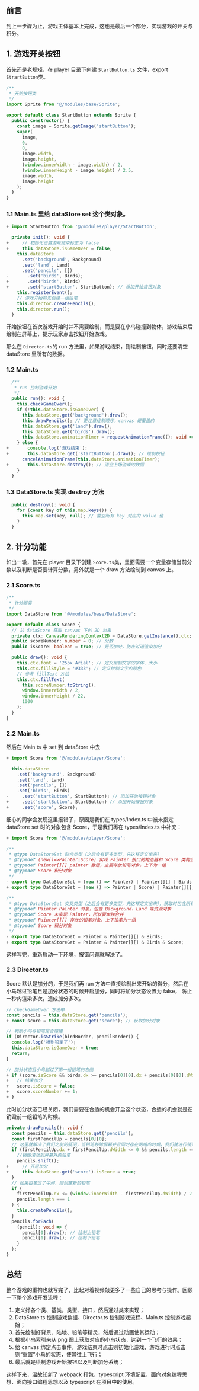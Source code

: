 ## 前言

到上一步骤为止，游戏主体基本上完成，这也是最后一个部分，实现游戏的开关与积分。

## 1. 游戏开关按钮

首先还是老规矩，在 player 目录下创建 `StartButton.ts` 文件，export `StrartButton`类。

```ts
/**
 * 开始按钮类
 */
import Sprite from '@/modules/base/Sprite';

export default class StartButton extends Sprite {
  public constructor() {
    const image = Sprite.getImage('startButton');
    super(
      image,
      0,
      0,
      image.width,
      image.height,
      (window.innerWidth - image.width) / 2,
      (window.innerHeight - image.height) / 2.5,
      image.width,
      image.height
    );
  }
}
```

###  1.1 Main.ts 里给 dataStore set 这个类对象。

```ts
+ import StartButton from '@/modules/player/StartButton';

  private init(): void {
+     // 初始化设置游戏结束标志为 false
+     this.dataStore.isGameOver = false;
    this.dataStore
      .set('background', Background)
      .set('land', Land)
      .set('pencils', [])
-       .set('birds', Birds);
+       .set('birds', Birds)
+       .set('startButton', StartButton); // 添加开始按钮对象
    this.registerEvent();
    // 游戏开始前先创建一组铅笔
    this.director.createPencils();
    this.director.run();
  }
```

开始按钮在首次游戏开始时并不需要绘制，而是要在小鸟碰撞到物体，游戏结束后绘制在屏幕上，提示玩家点击按钮开始游戏。

那么在 `Director.ts`的 run 方法里，如果游戏结束，则绘制按钮，同时还要清空 dataStore 里所有的数据。

### 1.2 Main.ts

```ts
  /**
   * run 控制游戏开始
   */
  public run(): void {
    this.checkGameOver();
    if (!this.dataStore.isGameOver) {
      this.dataStore.get('background').draw();
      this.drawPencils(); // 要注意绘制顺序，canvas 是覆盖的
      this.dataStore.get('land').draw();
      this.dataStore.get('birds').draw();
      this.dataStore.animationTimer = requestAnimationFrame((): void => this.run());
    } else {
+       console.log('游戏结束');
+       this.dataStore.get('startButton').draw(); // 绘制按钮
      cancelAnimationFrame(this.dataStore.animationTimer);
+       this.dataStore.destroy(); // 清空上场游戏的数据
    }
  }
```

### 1.3 DataStore.ts 实现 destroy 方法

```ts
  public destroy(): void {
    for (const key of this.map.keys()) {
      this.map.set(key, null); // 置空所有 key 对应的 value 值
    }
  }
```

## 2. 计分功能

如出一辙，首先在 player 目录下创建 `Score.ts`类，里面需要一个变量存储当前分数以及判断是否要计算分数，另外就是一个 draw 方法绘制到 canvas 上。

### 2.1 Score.ts

```ts
/**
 * 计分器类
 */
import DataStore from '@/modules/base/DataStore';

export default class Score {
  // 从 dataStore 获取 canvas 下的 2D 对象
  private ctx: CanvasRenderingContext2D = DataStore.getInstance().ctx;
  public scoreNumber: number = 0; // 分数
  public isScore: boolean = true; // 是否加分，防止过速渲染加分

  public draw(): void {
    this.ctx.font = '25px Arial'; // 定义绘制文字的字体、大小
    this.ctx.fillStyle = '#333'; // 定义绘制文字的颜色
    // 参考 fillText 方法
    this.ctx.fillText(
      this.scoreNumber.toString(),
      window.innerWidth / 2,
      window.innerHeight / 22,
      1000
    );
  }
}
```

### 2.2 Main.ts

然后在 Main.ts 中 set 到 dataStore 中去

```ts
+ import Score from '@/modules/player/Score';

  this.dataStore
    .set('background', Background)
    .set('land', Land)
    .set('pencils', [])
    .set('birds', Birds)
-     .set('startButton', StartButton); // 添加开始按钮对象
+     .set('startButton', StartButton) // 添加开始按钮对象
+     .set('score', Score);
```

细心的同学会发现这里报错了，原因是我们在 types/Index.ts 中被未指定 dataStore set 时的对象包含 Score，于是我们再在 types/Index.ts 中补充：

```ts
+ import Score from '@/modules/player/Score';

/**
 * @type DataStoreSet 联合类型（之后会有更多类型，先这样定义出来）
 * @typedef (new()=>Painter|Score) 实现 Painter 接口的构造器和 Score 类构造器
 * @typedef Painter[][] painter 数组，主要存放铅笔对象，上下为一组
 * @typedef Score 积分对象
 */
- export type DataStoreSet = (new () => Painter) | Painter[][] | Birds;
+ export type DataStoreSet = (new () => Painter | Score) | Painter[][];

/**
 * @type DataStoreGet 交叉类型（之后会有更多类型，先这样定义出来），获取时包含所有值的对象与方法
 * @typedef Painter Painter 对象，包含 Background、Land 等资源对象
 * @typedef Score 未实现 Painter，所以要单独合并
 * @typedef Painter[][] 存放的铅笔对象，上下铅笔为一组
 * @typedef Score 积分对象
 */
- export type DataStoreGet = Painter & Painter[][] & Birds;
+ export type DataStoreGet = Painter & Painter[][] & Birds & Score;
```

这样写完，重新启动一下环境，报错问题就解决了。

### 2.3 Director.ts

Score 默认是加分的，于是我们再 run 方法中直接绘制出来开始的得分，然后在小鸟越过铅笔且是加分状态的时候开启加分，同时将加分状态设置为 false， 防止一秒内渲染多次，造成加分多次。

```ts
// checkGameOver 方法中
const pencils = this.dataStore.get('pencils');
+ const score = this.dataStore.get('score'); // 获取加分对象

// 判断小鸟与铅笔是否碰撞
if (Director.isStrike(birdBorder, pencilBorder)) {
  console.log('撞到铅笔了');
  this.dataStore.isGameOver = true;
  return;
}

// 加分状态且小鸟越过了第一组铅笔的右侧
+ if (score.isScore && birds.dx >= pencils[0][0].dx + pencils[0][0].dWidth) {
+   // 结束加分
+   score.isScore = false;
+   score.scoreNumber += 1;
+ }
```

此时加分状态已经关闭，我们需要在合适的机会开启这个状态，合适的机会就是在销毁前一组铅笔的时候。

```ts
private drawPencils(): void {
  const pencils = this.dataStore.get('pencils');
  const firstPencilUp = pencils[0][0];
  // 这里就解决了我们之前的疑问，当铅笔移除屏幕并且同时存在两组的时候，我们就进行销毁
  if (firstPencilUp.dx + firstPencilUp.dWidth <= 0 && pencils.length === 2) {
    //销毁滚动到屏幕外的铅笔
    pencils.shift();
+     // 开启加分
+     this.dataStore.get('score').isScore = true;
  }
  // 如果铅笔过了中间，则创建新的铅笔
  if (
    firstPencilUp.dx <= (window.innerWidth - firstPencilUp.dWidth) / 2 &&
    pencils.length === 1
  ) {
    this.createPencils();
  }
  pencils.forEach(
    (pencil): void => {
      pencil[0].draw(); // 绘制上铅笔
      pencil[1].draw(); // 绘制下铅笔
    }
  );
}
```

## 总结

整个游戏的重构也就写完了，比起对着视频敲更多了一些自己的思考与操作。回顾一下整个游戏开发流程：

1. 定义好各个类、基类，类型、接口，然后通过类来实现；
2. DataStore.ts 控制游戏数据、Director.ts 控制游戏流程、Main.ts 控制游戏起始；
3. 首先绘制好背景、陆地、铅笔等精灵，然后通过动画使其运动；
4. 根据小鸟索引来从 png 图上获取对应的小鸟状态，达到一个飞行的效果；
5. 给 canvas 绑定点击事件，游戏结束时点击则初始化游戏，游戏进行时点击则“重置”小鸟的状态，使其往上飞行；
6. 最后就是绘制游戏开始按钮以及判断加分系统；

这样下来，温故知新了 webpack 打包，typescript 环境配置，面向对象编程思想、面向接口编程思想以及 typescript 在项目中的使用。
